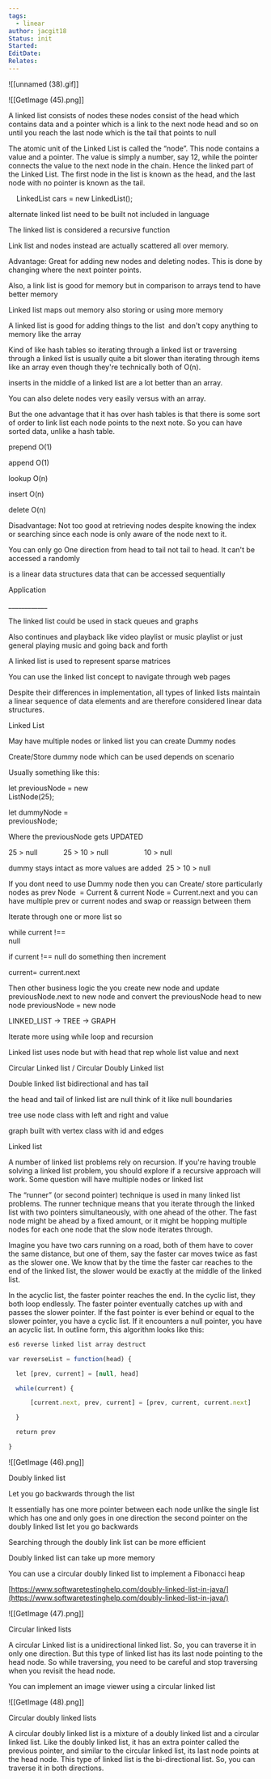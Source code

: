 ```yaml
---
tags:
  - linear
author: jacgit18
Status: init
Started: 
EditDate: 
Relates:
---
```

![[unnamed (38).gif]]

![[GetImage (45).png]]

A linked list consists of nodes these nodes consist of the head which contains data and a pointer which is a link to the next node head and so on until you reach the last node which is the tail that points to null 

The atomic unit of the Linked List is called the “node”. This node contains a value and a pointer. The value is simply a number, say 12, while the pointer connects the value to the next node in the chain. Hence the linked part of the Linked List. The first node in the list is known as the head, and the last node with no pointer is known as the tail. 

    LinkedList<String> cars = new LinkedList<String>(); 

alternate linked list need to be built not included in language 

The linked list is considered a recursive function 

Link list and nodes instead are actually scattered all over memory. 

Advantage: Great for adding new nodes and deleting nodes. This is done by changing where the next pointer points. 

Also, a link list is good for memory but in comparison to arrays tend to have better memory 

Linked list maps out memory also storing or using more memory 

A linked list is good for adding things to the list  and don't copy anything to memory like the array 

Kind of like hash tables so iterating through a linked list or traversing through a linked list is usually quite a bit slower than iterating through items like an array even though they're technically both of O(n). 

inserts in the middle of a linked list are a lot better than an array. 

You can also delete nodes very easily versus with an array. 

But the one advantage that it has over hash tables is that there is some sort of order to link list each node points to the next note. So you can have sorted data, unlike a hash table. 

prepend O(1) 

append O(1) 

lookup O(n) 

insert O(n) 

delete O(n) 

Disadvantage: Not too good at retrieving nodes despite knowing the index or searching since each node is only aware of the node next to it. 

You can only go One direction from head to tail not tail to head. It can't be accessed a randomly 

is a linear data structures data that can be accessed sequentially  

Application 

____________ 

The linked list could be used in stack queues and graphs 

Also continues and playback like video playlist or music playlist or just general playing music and going back and forth 

A linked list is used to represent sparse matrices 

You can use the linked list concept to navigate through web pages



Despite their differences in implementation, all types of linked lists maintain a linear sequence of data elements and are therefore considered linear data structures.




Linked List 

May have multiple nodes or linked list you can create Dummy nodes  

Create/Store dummy node which can be used depends on scenario  

Usually something like this:                                 

let previousNode = new ListNode(25);                                                                  

let dummyNode = previousNode;                                                                           

Where the previousNode gets UPDATED                                                        

25 > null             25 > 10 > null                  10 > null                                  

dummy stays intact as more values are added  25 > 10 > null    

If you dont need to use Dummy node then you can Create/ store particularly nodes as prev Node  = Current & current Node = Current.next and you can have multiple prev or current nodes and swap or reassign between them  

Iterate through one or more list so                                                             

while current !== null                                                                                              

if current !== null do something then increment                                  

current= current.next 

Then other business logic the you create new node and update previousNode.next to new node and convert the previousNode head to new node previousNode = new node




LINKED_LIST -> TREE -> GRAPH 

Iterate more using while loop and recursion 

Linked list uses node but with head that rep whole list value and next 

Circular Linked list / Circular Doubly Linked list 

Double linked list bidirectional and has tail  

the head and tail of linked list are null think of it like null boundaries  

tree use node class with left and right and value 

graph built with vertex class with id and edges




Linked list 

A number of linked list problems rely on recursion. If you're having trouble solving a linked list problem, you should explore if a recursive approach will work. Some question will have multiple nodes or linked list 

The “runner” (or second pointer) technique is used in many linked list problems. The runner technique means that you iterate through the linked list with two pointers simultaneously, with one ahead of the other. The fast node might be ahead by a fixed amount, or it might be hopping multiple nodes for each one node that the slow node iterates through. 

Imagine you have two cars running on a road, both of them have to cover the same distance, but one of them, say the faster car moves twice as fast as the slower one. We know that by the time the faster car reaches to the end of the linked list, the slower would be exactly at the middle of the linked list. 

In the acyclic list, the faster pointer reaches the end. In the cyclic list, they both loop endlessly. The faster pointer eventually catches up with and passes the slower pointer. If the fast pointer is ever behind or equal to the slower pointer, you have a cyclic list. If it encounters a null pointer, you have an acyclic list. In outline form, this algorithm looks like this:









```javascript
es6 reverse linked list array destruct 

var reverseList = function(head) { 

  let [prev, current] = [null, head] 

  while(current) { 

      [current.next, prev, current] = [prev, current, current.next] 

  } 

  return prev 

}
```



![[GetImage (46).png]]

Doubly linked list 

Let you go backwards through the list 

It essentially has one more pointer between each node unlike the single list which has one and only goes in one direction the second pointer on the doubly linked list let you go backwards 

Searching through the doubly link list can be more efficient 

Doubly linked list can take up more memory 

You can use a circular doubly linked list to implement a Fibonacci heap 

[https://www.softwaretestinghelp.com/doubly-linked-list-in-java/](https://www.softwaretestinghelp.com/doubly-linked-list-in-java/)




![[GetImage (47).png]]

Circular linked lists 

A circular Linked list is a unidirectional linked list. So, you can traverse it in only one direction. But this type of linked list has its last node pointing to the head node. So while traversing, you need to be careful and stop traversing when you revisit the head node. 

You can implement an image viewer using a circular linked list



![[GetImage (48).png]]

Circular doubly linked lists 

A circular doubly linked list is a mixture of a doubly linked list and a circular linked list. Like the doubly linked list, it has an extra pointer called the previous pointer, and similar to the circular linked list, its last node points at the head node. This type of linked list is the bi-directional list. So, you can traverse it in both directions.